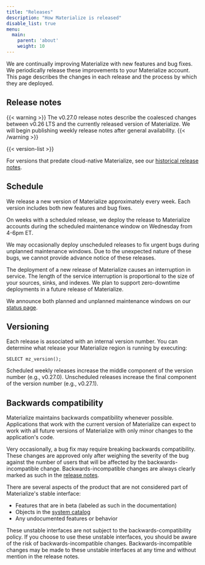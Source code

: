 ```yaml
---
title: "Releases"
description: "How Materialize is released"
disable_list: true
menu:
  main:
    parent: 'about'
    weight: 10
---
```


We are continually improving Materialize with new features and bug fixes. We
periodically release these improvements to your Materialize account. This page
describes the changes in each release and the process by which they are
deployed.

## Release notes

{{< warning >}}
The v0.27.0 release notes describe the coalesced changes between v0.26 LTS
and the currently released version of Materialize. We will begin publishing
weekly release notes after general availability.
{{< /warning >}}

{{< version-list >}}

For versions that predate cloud-native Materialize, see our
[historical release notes](https://materialize.com/docs/release-notes/).

## Schedule

We release a new version of Materialize approximately every week. Each
version includes both new features and bug fixes.

On weeks with a scheduled release, we deploy the release to Materialize accounts
during the scheduled maintenance window on Wednesday from 4-6pm ET.

We may occasionally deploy unscheduled releases to fix urgent bugs during
unplanned maintenance windows. Due to the unexpected nature of these bugs, we
cannot provide advance notice of these releases.

The deployment of a new release of Materialize causes an interruption in
service. The length of the service interruption is proportional to the size of
your sources, sinks, and indexes. We plan to support zero-downtime deployments
in a future release of Materialize.

We announce both planned and unplanned maintenance windows on our [status
page](https://status.materialize.com).

## Versioning

Each release is associated with an internal version number. You can determine
what release your Materialize region is running by executing:

```
SELECT mz_version();
```

Scheduled weekly releases increase the middle component of the version number
(e.g., v0.27.0). Unscheduled releases increase the final component of the
version number (e.g., v0.27.1).

## Backwards compatibility

Materialize maintains backwards compatibility whenever possible. Applications
that work with the current version of Materialize can expect to work with all
future versions of Materialize with only minor changes to the application's
code.

Very occasionally, a bug fix may require breaking backwards compatibility. These
changes are approved only after weighing the severity of the bug against the
number of users that will be affected by the backwards-incompatible change.
Backwards-incompatible changes are always clearly marked as such in the [release
notes](#release-notes).

There are several aspects of the product that are not considered part of
Materialize's stable interface:

  * Features that are in beta (labeled as such in the documentation)
  * Objects in the [system catalog](/sql/system-tables)
  * Any undocumented features or behavior

These unstable interfaces are not subject to the backwards-compatibility policy.
If you choose to use these unstable interfaces, you should be aware of the risk
of backwards-incompatible changes. Backwards-incompatible changes may be made to
these unstable interfaces at any time and without mention in the release notes.
